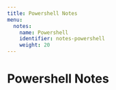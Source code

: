 ```yaml
---
title: Powershell Notes
menu:
  notes:
    name: Powershell
    identifier: notes-powershell
    weight: 20
---
```

# Powershell Notes